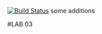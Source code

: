 [![Build Status](https://travis-ci.org/zhanchi5/lab06.svg?branch=master)](https://travis-ci.org/zhanchi5/lab06)
some additions

#LAB 03
